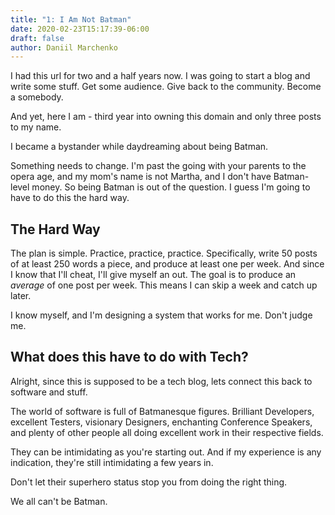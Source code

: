 ```yaml
---
title: "1: I Am Not Batman"
date: 2020-02-23T15:17:39-06:00
draft: false
author: Daniil Marchenko
---
```


I had this url for two and a half years now. I was going to start a blog and write some stuff. Get some audience. Give back to the community. Become a somebody.

And yet, here I am - third year into owning this domain and only three posts to my name.

I became a bystander while daydreaming about being Batman.

Something needs to change. I'm past the going with your parents to the opera age, and my mom's name is not Martha, and I don't have Batman-level money. So being Batman is out of the question. I guess I'm going to have to do this the hard way.

## The Hard Way

The plan is simple. Practice, practice, practice. Specifically, write 50 posts of at least 250 words a piece, and produce at least one per week. And since I know that I'll cheat, I'll give myself an out. The goal is to produce an *average* of one post per week. This means I can skip a week and catch up later.

I know myself, and I'm designing a system that works for me. Don't judge me.

## What does this have to do with Tech?

Alright, since this is supposed to be a tech blog, lets connect this back to software and stuff.

The world of software is full of Batmanesque figures. Brilliant Developers, excellent Testers, visionary Designers, enchanting Conference Speakers, and plenty of other people all doing excellent work in their respective fields.

They can be intimidating as you're starting out. And if my experience is any indication, they're still intimidating a few years in.

Don't let their superhero status stop you from doing the right thing.

We all can't be Batman.
